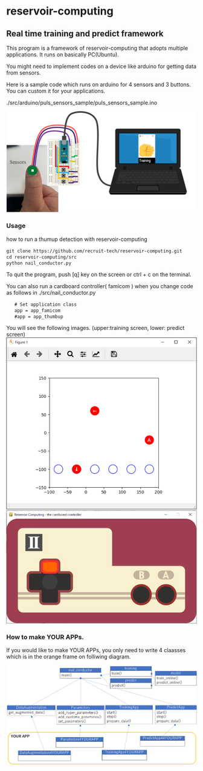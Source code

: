 # reservoir-computing

## Real time training and predict framework
This program is a framework of reservoir-computing that adopts multiple applications.
It runs on basically PC(Ubuntu).

You might need to implement codes on a device like arduino for getting data from sensors. 

Here is a sample code which runs on arduino for 4 sensors and 3 buttons. You can custom it for your applications.

./src/arduino/puls_sensors_sample/puls_sensors_sample.ino


![Overview diagram](imgs/overview.png "overview")

### Usage

how to run a thumup detection with reservoir-computing
 ```
git clone https://github.com/recruit-tech/reservoir-computing.git
cd reservoir-computing/src
python nail_conductor.py
 ```

To quit the program, push [q] key on the screen or ctrl + c on the terminal.

You can also run a cardboard controller( famicom ) when you change code as follows in ./src/nail_conductor.py

 ```
    # Set application class
    app = app_famicom
    #app = app_thumbup
 ```

You will see the following images. (upper:training screen, lower: predict screen)
![famicom training](imgs/famicom_training.png "famicom_training")
![famicom predict](imgs/famicom_predict.png "famicom_predict")


### How to make YOUR APPs.
If you would like to make YOUR APPs, you only need to write 4 claasses which is in the orange frame on folliwing diagram.

![Class diagram](imgs/class_diagram.png "class_diagram")



